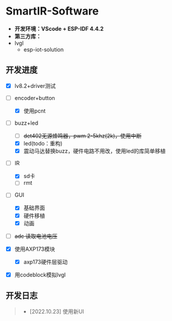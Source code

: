 # SmartIR-Software

- **开发环境：VScode + ESP-IDF 4.4.2**
- **第三方库：**
- lvgl
  - esp-iot-solution




## 开发进度

- [x] lv8.2+driver测试
- [ ] encoder+button
  - [x] 使用pcnt
- [ ] buzz+led
  - [ ] ~~det402无源蜂鸣器，pwm 2-5khz(2k)，使用中断~~
  - [x] led(todo：重构)
  - [x] 震动马达替换buzz，硬件电路不用改，使用led的库简单移植
- [ ] IR
  - [x] sd卡
  - [ ] rmt
- [ ] GUI
  - [x] 基础界面
  - [x] 硬件移植
  - [x] 动画
- [ ] ~~adc 读取电池电压~~
- [x] 使用AXP173模块
  - [x] axp173硬件层驱动
- [x] 用codeblock模拟lvgl





## 开发日志

> - [2022.10.23] 使用新UI

